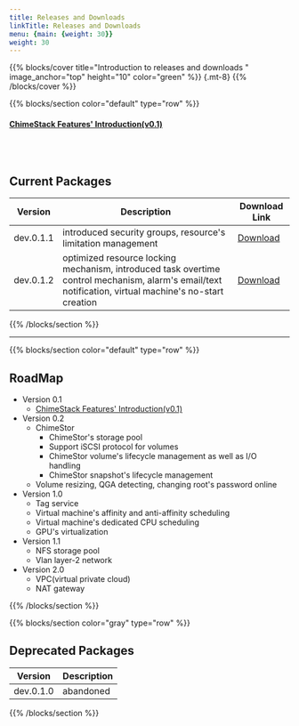 ```yaml
---
title: Releases and Downloads
linkTitle: Releases and Downloads
menu: {main: {weight: 30}}
weight: 30
---
```


{{% blocks/cover title="Introduction to releases and downloads " image_anchor="top" height="10" color="green"  %}}
{.mt-8}
{{% /blocks/cover %}}

{{% blocks/section color="default" type="row" %}}

#### [ChimeStack Features' Introduction(v0.1)](/release/landscape)

<br></br>


## Current Packages

|Version|Description|Download Link|
|----|----|-------|
|dev.0.1.1| introduced security groups, resource's limitation management |[Download](http://download.chimestack.io/dev.0.1.1/)|
|dev.0.1.2| optimized resource locking mechanism, introduced task overtime control mechanism, alarm's email/text notification, virtual machine's no-start creation |[Download](http://download.chimestack.io/dev.0.1.2/)|

{{% /blocks/section %}}
  
<hr/>
{{% blocks/section color="default" type="row" %}}

## RoadMap

- Version 0.1
  - [ChimeStack Features' Introduction(v0.1)](/release/landscape)
- Version 0.2 
  - ChimeStor 
    - ChimeStor's storage pool 
    - Support iSCSI protocol for volumes
    - ChimeStor volume's lifecycle management as well as I/O handling
    - ChimeStor snapshot's lifecycle management
  - Volume resizing, QGA detecting, changing root's password online
- Version 1.0 
  - Tag service
  - Virtual machine's affinity and anti-affinity scheduling
  - Virtual machine's dedicated CPU scheduling
  - GPU's virtualization
- Version 1.1 
  - NFS storage pool 
  - Vlan layer-2 network 
- Version 2.0 
  - VPC(virtual private cloud)
  - NAT gateway

{{% /blocks/section %}}

{{% blocks/section color="gray" type="row" %}}

## Deprecated Packages

|Version|Description|
|----|----|
|dev.0.1.0|abandoned|

{{% /blocks/section %}}


